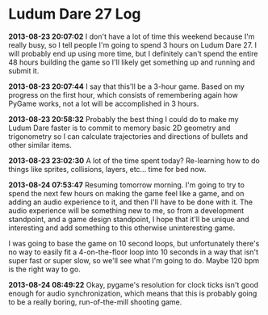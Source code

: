 Ludum Dare 27 Log
=================

__2013-08-23	20:07:02__	I don't have a lot of time this weekend because I'm really busy, so I tell people I'm going to spend 3 hours on Ludum Dare 27. I will probably end up using more time, but I definitely can't spend the entire 48 hours building the game so I'll likely get something up and running and submit it.

__2013-08-23	20:07:44__	I say that this'll be a 3-hour game. Based on my progress on the first hour, which consists of remembering again how PyGame works, not a lot will be accomplished in 3 hours.

__2013-08-23	20:58:32__	Probably the best thing I could do to make my Ludum Dare faster is to commit to memory basic 2D geometry and trigonometry so I can calculate trajectories and directions of bullets and other similar items.

__2013-08-23	23:02:30__	A lot of the time spent today? Re-learning how to do things like sprites, collisions, layers, etc... time for bed now.

__2013-08-24	07:53:47__	Resuming tomorrow morning. I'm going to try to spend the next few hours on making the game feel like a game, and on adding an audio experience to it, and then I'll have to be done with it. The audio experience will be something new to me, so from a development standpoint, and a game design standpoint, I hope that it'll be unique and interesting and add something to this otherwise uninteresting game.

I was going to base the game on 10 second loops, but unfortunately there's no way to easily fit a 4-on-the-floor loop into 10 seconds in a way that isn't super fast or super slow, so we'll see what I'm going to do. Maybe 120 bpm is the right way to go.

__2013-08-24	08:49:22__	Okay, pygame's resolution for clock ticks isn't good enough for audio synchronization, which means that this is probably going to be a really boring, run-of-the-mill shooting game.